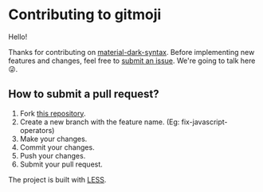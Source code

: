 # Contributing to gitmoji

Hello!

Thanks for contributing on [material-dark-syntax](https://github.com/carloscuesta/material-syntax). Before implementing new features and changes, feel free to [submit an issue](https://github.com/carloscuesta/material-syntax/issues/new). We're going to talk here :stuck_out_tongue_winking_eye:.

## How to submit a pull request?

1. Fork [this repository](https://github.com/carloscuesta/material-syntax/fork).
2. Create a new branch with the feature name. (Eg: fix-javascript-operators)
3. Make your changes.
4. Commit your changes.
5. Push your changes.
6. Submit your pull request.

The project is built with [LESS](http://lesscss.org).
